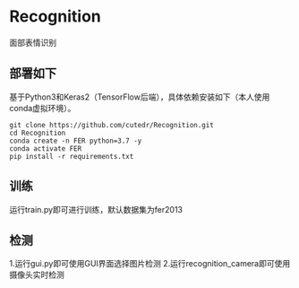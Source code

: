 # Recognition
面部表情识别

## 部署如下
基于Python3和Keras2（TensorFlow后端），具体依赖安装如下（本人使用conda虚拟环境）。
```
git clone https://github.com/cutedr/Recognition.git
cd Recognition
conda create -n FER python=3.7 -y
conda activate FER
pip install -r requirements.txt
```
## 训练
运行train.py即可进行训练，默认数据集为fer2013
## 检测
1.运行gui.py即可使用GUI界面选择图片检测
2.运行recognition_camera即可使用摄像头实时检测

